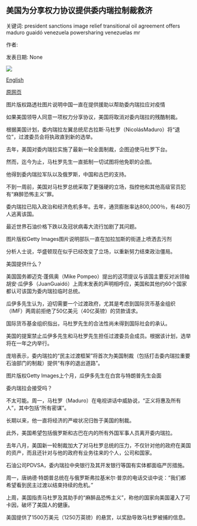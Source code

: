## 美国为分享权力协议提供委内瑞拉制裁救济

关键词: president sanctions image relief transitional oil agreement offers maduro guaidó venezuela powersharing venezuelas mr

作者: 

发表日期: None

![](https://ichef.bbci.co.uk/news/1024/branded_news/10DF5/production/_111490196_060847124-1.jpg)

[English](US%20offers%20Venezuela%20sanctions%20relief%20for%20power-sharing%20agreement.md)

[原网页](https://www.bbc.com/news/world-us-canada-52111805)

图片版权路透社图片说明中国一直在提供援助以帮助委内瑞拉应对疫情

如果美国领导人同意一项权力分享协议，美国将取消对委内瑞拉的残酷制裁。

根据美国计划，委内瑞拉左翼总统尼古拉斯·马杜罗（NicolásMaduro）将“退位”，过渡委员会将执政直到新的选举。

去年，美国对委内瑞拉实施了最新一轮全面制裁，企图迫使马杜罗下台。

然而，迄今为止，马杜罗先生一直抵制一切试图将他免职的企图。

他得到委内瑞拉军队以及俄罗斯，中国和古巴的支持。

不到一周前，美国对马杜罗总统采取了更强硬的立场，指控他和其他高级官员犯有“麻醉恐怖主义”罪。

委内瑞拉已陷入政治和经济危机多年。去年，通货膨胀率达800,000％，有480万人逃离该国。

最近世界石油价格下跌以及冠状病毒大流行加剧了其问题。

图片版权Getty Images图片说明部队一直在加拉加斯的街道上喷洒去污剂

分析人士说，华盛顿现在似乎已经改变了立场，以重新努力结束政治僵局。

美国提供什么？

美国国务卿迈克·蓬佩奥（Mike Pompeo）提出的这项提议与该国主要反对派领袖胡安·瓜伊多（JuanGuaidó）上周末发表的声明相呼应，美国和其他约60个国家都认可该国为委内瑞拉临时总统。

瓜伊多先生认为，迫切需要一个过渡政府，尤其是考虑到国际货币基金组织（IMF）两周前拒绝了50亿美元（40亿英镑）的贷款请求。

国际货币基金组织指出，马杜罗先生的合法性尚未得到国际社会的承认。

美国的提案禁止瓜伊多先生和马杜罗先生担任过渡委员会成员。根据该计划，选举将在一年之内举行。

庞培表示，委内瑞拉的“民主过渡框架”将首次为美国制裁（包括打击委内瑞拉重要石油部门的制裁）提供“有序的退出道路”。

图片版权Getty Images上个月，瓜伊多先生在白宫与特朗普先生会面

委内瑞拉会接受吗？

不太可能。周一，马杜罗（Maduro）在电视讲话中威胁说，“正义将惠及所有人”，其中包括“所有密谋”。

长期以来，他一直将经济的严峻状况归咎于美国的制裁。

此外，美国希望包括俄罗斯和古巴在内的所有外国军事人员离开委内瑞拉。

去年八月，美国新一轮制裁加大了对马杜罗总统的压力，不仅针对他的政府在美国的资产，而且还针对与他的政府有业务往来的个人，公司和国家。

石油公司PDVSA，委内瑞拉中央银行及其开发银行等国有实体都面临严厉措施。

周一，唐纳德·特朗普总统在与俄罗斯弗拉基米尔·普京的电话交谈中说：“我们都希望看到民主过渡以结束持续的危机。”

上周，美国指责马杜罗及其助手的“麻醉品恐怖主义”，称他的国家向美国灌入了可卡因，破坏了美国人的健康。

美国提供了1500万美元（1250万英镑）的悬赏，以奖励导致马杜罗被捕的信息。